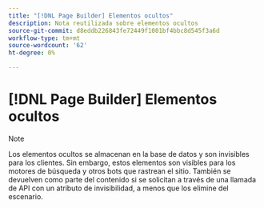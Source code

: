 ```yaml
---
title: "[!DNL Page Builder] Elementos ocultos"
description: Nota reutilizada sobre elementos ocultos
source-git-commit: d8eddb226843fe72449f1001bf4bbc8d545f3a6d
workflow-type: tm+mt
source-wordcount: '62'
ht-degree: 0%

---
```


# [!DNL Page Builder] Elementos ocultos

>[!NOTE]
>
>Los elementos ocultos se almacenan en la base de datos y son invisibles para los clientes. Sin embargo, estos elementos son visibles para los motores de búsqueda y otros bots que rastrean el sitio. También se devuelven como parte del contenido si se solicitan a través de una llamada de API con un atributo de invisibilidad, a menos que los elimine del escenario.
